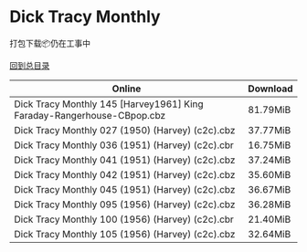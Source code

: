 # Dick Tracy Monthly

打包下载📦仍在工事中

[回到总目录](/Catalogs.md)







Online | Download
--- | ---
Dick Tracy Monthly 145 [Harvey1961] King Faraday-Rangerhouse-CBpop.cbz | 81.79MiB
Dick Tracy Monthly 027 (1950) (Harvey) (c2c).cbz | 37.77MiB
Dick Tracy Monthly 036 (1951) (Harvey) (c2c).cbr | 16.75MiB
Dick Tracy Monthly 041 (1951) (Harvey) (c2c).cbz | 37.24MiB
Dick Tracy Monthly 042 (1951) (Harvey) (c2c).cbz | 35.60MiB
Dick Tracy Monthly 045 (1951) (Harvey) (c2c).cbz | 36.67MiB
Dick Tracy Monthly 095 (1956) (Harvey) (c2c).cbz | 36.28MiB
Dick Tracy Monthly 100 (1956) (Harvey) (c2c).cbr | 21.40MiB
Dick Tracy Monthly 105 (1956) (Harvey) (c2c).cbz | 32.64MiB
